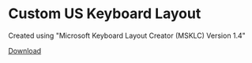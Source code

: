 # Custom US Keyboard Layout

Created using "Microsoft Keyboard Layout Creator (MSKLC) Version 1.4"

[Download](https://www.microsoft.com/en-us/download/details.aspx?id=102134)